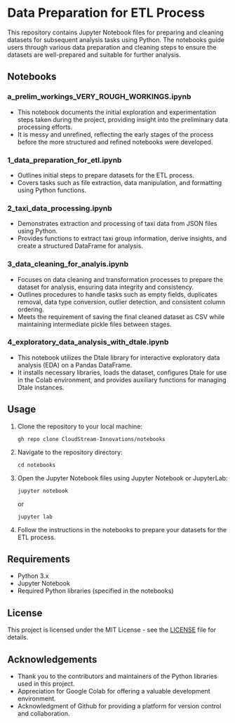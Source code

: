 # Data Preparation for ETL Process

This repository contains Jupyter Notebook files for preparing and cleaning datasets for subsequent analysis tasks using Python. The notebooks guide users through various data preparation and cleaning steps to ensure the datasets are well-prepared and suitable for further analysis.

## Notebooks

### a_prelim_workings_VERY_ROUGH_WORKINGS.ipynb

- This notebook documents the initial exploration and experimentation steps taken during the project, providing insight into the preliminary data processing efforts.
- It is messy and unrefined, reflecting the early stages of the process before the more structured and refined notebooks were developed.

### 1_data_preparation_for_etl.ipynb

- Outlines initial steps to prepare datasets for the ETL process.
- Covers tasks such as file extraction, data manipulation, and formatting using Python functions.

### 2_taxi_data_processing.ipynb

- Demonstrates extraction and processing of taxi data from JSON files using Python.
- Provides functions to extract taxi group information, derive insights, and create a structured DataFrame for analysis.

### 3_data_cleaning_for_analyis.ipynb

- Focuses on data cleaning and transformation processes to prepare the dataset for analysis, ensuring data integrity and consistency.
- Outlines procedures to handle tasks such as empty fields, duplicates removal, data type conversion, outlier detection, and consistent column ordering.
- Meets the requirement of saving the final cleaned dataset as CSV while maintaining intermediate pickle files between stages.

### 4_exploratory_data_analysis_with_dtale.ipynb

- This notebook utilizes the Dtale library for interactive exploratory data analysis (EDA) on a Pandas DataFrame.
- It installs necessary libraries, loads the dataset, configures Dtale for use in the Colab environment, and provides auxiliary functions for managing Dtale instances.

## Usage

1. Clone the repository to your local machine:
   
   ```
   gh repo clone CloudStream-Innovations/notebooks
   ```

2. Navigate to the repository directory:
   ```
   cd notebooks
   ```

3. Open the Jupyter Notebook files using Jupyter Notebook or JupyterLab:
   ```
   jupyter notebook
   ```
   or
   ```
   jupyter lab
   ```

4. Follow the instructions in the notebooks to prepare your datasets for the ETL process.

## Requirements

- Python 3.x
- Jupyter Notebook
- Required Python libraries (specified in the notebooks)

## License

This project is licensed under the MIT License - see the [LICENSE](LICENSE) file for details.

## Acknowledgements

- Thank you to the contributors and maintainers of the Python libraries used in this project.
- Appreciation for Google Colab for offering a valuable development environment.
- Acknowledgment of Github for providing a platform for version control and collaboration.
